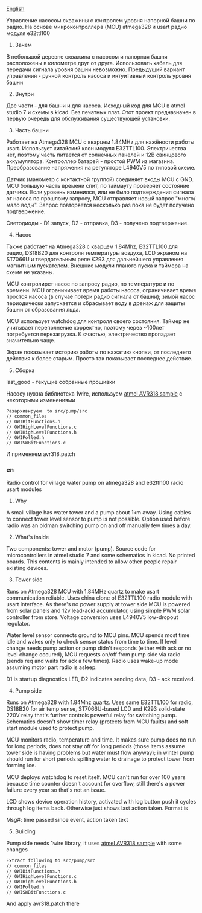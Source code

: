 [English](#en)

Управление насосом скважины с контролем уровня напорной башни по радио. На основе
микроконтроллера (MCU) atmega328 и usart радио модуля e32ttl100

1) Зачем

В небольшой деревне скважина с насосом и напорная башня расположены в километре друг от друга.
Использовать кабель для передачи сигнала уровня башни невозможно. Предыдущий вариант управления -
ручной контроль насоса и интуитивный контроль уровня башни

2) Внутри

Две части - для башни и для насоса. Исходный код для MCU в atmel studio 7 и схемы в kicad. Без печатных плат.
Этот проект предназначен в первую очередь для обслуживания существующей установки.

3) Часть башни

Работает на Atmega328 MCU с кварцем 1.84MHz для нажёности работы usart. Использует китайский клон модуля
E32TTL100. Электричества нет, поэтому часть питается от солнечных панелей и 12В свинцового аккумулятора.
Контроллер батарей - простой PWM из магазина. Преобразование напряжения на регуляторе L4940V5 по типовой схеме.

Датчик (манометр с контактной группой) соединяет входы MCU с GND. MCU большую часть времени спит, по таймауту
проверяет состояние датчика. Если уровень изменился, или не было подтверждения сигнала от насоса по прошлому
запросу, MCU отправляет новый запрос "много/мало воды". Запрос повторяется несколько раз пока не будет
получено подтвержение.

Светодиоды - D1 запуск, D2 - отправка, D3 - получено подтвержение.

4) Насос

Также работает на Atmega328 с кварцем 1.84Mhz, E32TTL100 для радио, DS18B20 для контроля температуры воздуха,
LCD экраном на ST7066U и твердотельным реле K293 для дальнейшего управления магнитным пускателем. Внешние модули
планого пуска и таймера на схеме не указаны.

MCU контролирет насос по запросу радио, по температуре и по времени. MCU ограничивает время работы насоса,
ограничивает время простоя насоса (в случае потери радио сигнала от башни); зимой насос периодически запускается
и сбрасывает воду в дренаж для защиты башни от образования льда.

MCU использует watchdog для контроля своего состояния. Таймер не учитывает переполнение корректно, поэтому
через ~100лет потребуется перезагрузка. К счастью, электричество пропадает значительно чаще.

Экран показывает историю работы по нажатию кнопки, от последнего действия к более старым.
Просто так показывает последнее действие.

5) Сборка

last_good - текущие собранные прошивки

Насосу нужна библиотека 1wire, используем [atmel AVR318 sample](http://www.microchip.com/wwwAppNotes/AppNotes.aspx?appnote=en591191) с некоторыми изменениями

```
Разархивируем  to src/pump/src
// common_files
// OWIBitFunctions.h
// OWIHighLevelFunctions.c
// OWIHighLevelFunctions.h
// OWIPolled.h
// OWISWBitFunctions.c
```

И применяем avr318.patch


### en

Radio control for village water pump on atmega328 and e32ttl100 radio usart modules

1) Why

A small village has water tower and a pump about 1km away. Using cables to connect tower level sensor to pump is not possible. Option used before radio was an oldman switching pump on and off manually few times a day.

2) What's inside

Two components: tower and motor (pump). Source code for microcontrollers in atmel studio 7 and some schematics in kicad. No printed boards. This contents is mainly intended to allow other people repair existing devices.

3) Tower side

Runs on Atmega328 MCU with 1.84MHz quartz to make usart communication reliable. Uses china clone of E32TTL100 radio module with usart interface. As there's no power supply at tower side MCU is powered from solar panels and 12v lead-acid accumulator, using simple PWM solar controller from store. Voltage conversion uses L4940V5 low-dropout regulator.

Water level sensor connects ground to MCU pins. MCU spends most time idle and wakes only to check sensor status from time to time. If level change needs pump action or pump didn't responds (either with ack or no level change occured), MCU requests on/off from pump side via radio (sends req and waits for ack a few times). Radio uses wake-up mode assuming motor part radio is asleep.

D1 is startup diagnostics LED, D2 indicates sending data, D3 - ack received.

4) Pump side

Runs on Atmega328 with 1.84Mhz quartz. Uses same E32TTL100 for radio, DS18B20 for air temp sense, ST7066U-based LCD and K293 solid-state 220V relay that's further controls powerful relay for switching pump. Schematics doesn't show timer relay (protects from MCU faults) and soft start module used to protect pump.

MCU monitors radio, temperature and time. It makes sure pump does no run for long periods, does not stay off for long periods (those items assume tower side is having problems but water must flow anyway); in winter pump should run for short periods spilling water to drainage to protect tower from forming ice.

MCU deploys watchdog to reset itself. MCU can't run for over 100 years because time counter doesn't account for overflow, still there's a power failure every year so that's not an issue.

LCD shows device operation history, activated with log button push it cycles through log items back. Otherwise just shows last action taken. Format is

Msg#: time passed since event, action taken
text

5) Building

Pump side needs 1wire library, it uses [atmel AVR318 sample](http://www.microchip.com/wwwAppNotes/AppNotes.aspx?appnote=en591191) with some changes

```
Extract following to src/pump/src
// common_files
// OWIBitFunctions.h
// OWIHighLevelFunctions.c
// OWIHighLevelFunctions.h
// OWIPolled.h
// OWISWBitFunctions.c
```

And apply avr318.patch there
